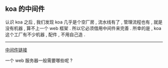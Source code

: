 ## koa 的中间件
认识 koa 之后 , 我们发现 koa 几乎是个空厂房 , 流水线有了 , 管理流程也有 , 就是没有机器 , 算不上一个 web 框架 . 所以它必须借用中间件来完善 . 所幸的是 , koa 这个工厂有不少机器 , 配件 , 不用自己造 .

----
[中间件链接](https://github.com/koajs/koa/wiki)

一个 web 服务器一般需要哪些呢 ? 